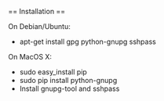 == Installation ==

On Debian/Ubuntu:

* apt-get install gpg python-gnupg sshpass


On MacOS X:

* sudo easy_install pip
* sudo pip install python-gnupg
* Install gnupg-tool and sshpass

